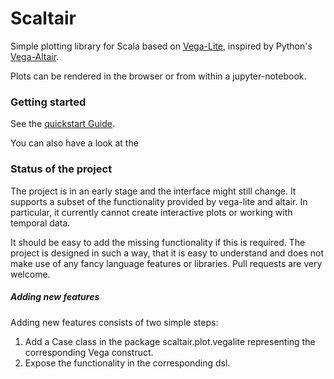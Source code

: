 # Scaltair

Simple plotting library for Scala based on [Vega-Lite](https://vega.github.io/vega-lite/), inspired by Python's [Vega-Altair](https://altair-viz.github.io/gallery/index.html).

Plots can be rendered in the browser or from within a jupyter-notebook. 

### Getting started

See the [quickstart Guide](docs/quickstart.md). 

You can also have a look at the 

### Status of the project

The project is in an early stage and the interface might still change. 
It supports a subset of the functionality provided by 
vega-lite and altair. In particular, it currently cannot create
interactive plots or working with temporal data. 

It should be easy to add the missing functionality if this is required. The project is designed in such a way, that it is easy to understand and does not make use of any fancy language 
features or libraries. Pull requests are very welcome.

##### Adding new features
Adding new features consists of two simple steps:

1. Add a Case class in the package scaltair.plot.vegalite representing the corresponding Vega construct.
2. Expose the functionality in the corresponding dsl. 

